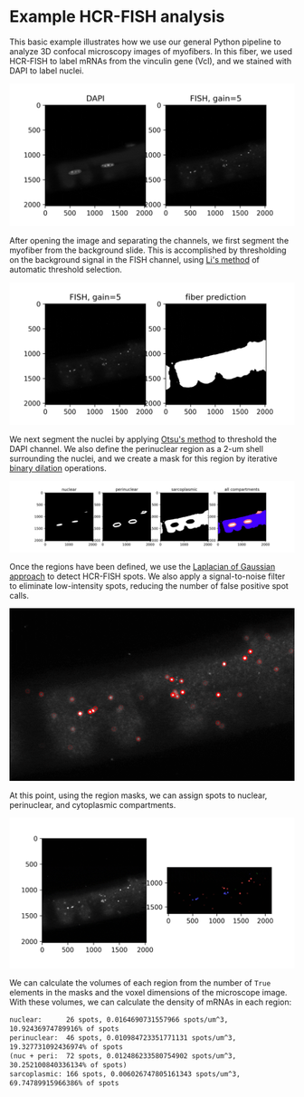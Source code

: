 # Example HCR-FISH analysis

This basic example illustrates how we use our general Python pipeline to analyze 3D confocal microscopy images of myofibers. In this fiber, we used HCR-FISH to label mRNAs from the vinculin gene (Vcl), and we stained with DAPI to label nuclei.

<img src="vcl_channels.gif" alt="vcl_channels">

After opening the image and separating the channels, we first segment the myofiber from the background slide. This is accomplished by thresholding on the background signal in the FISH channel, using [Li's method](https://scikit-image.org/docs/dev/auto_examples/developers/plot_threshold_li.html) of automatic threshold selection.

<img src="vcl_fiber.gif" alt="vcl_fiber">

We next segment the nuclei by applying [Otsu's method](https://scikit-image.org/docs/dev/auto_examples/segmentation/plot_thresholding.html#id4) to threshold the DAPI channel. We also define the perinuclear region as a 2-um shell surrounding the nuclei, and we create a mask for this region by iterative [binary dilation](https://scikit-image.org/docs/dev/auto_examples/applications/plot_morphology.html) operations.

<img src="vcl_regions.gif" alt="vcl_regions">

Once the regions have been defined, we use the [Laplacian of Gaussian approach](https://scikit-image.org/docs/dev/auto_examples/features_detection/plot_blob.html) to detect HCR-FISH spots. We also apply a signal-to-noise filter to eliminate low-intensity spots, reducing the number of false positive spot calls.

<img src="vcl_spot_detection.gif" alt="vcl_spot_detection">

At this point, using the region masks, we can assign spots to nuclear, perinuclear, and cytoplasmic compartments.

<img src="vcl_region_assignment.gif" alt="vcl_region_assignment">

We can calculate the volumes of each region from the number of `True` elements in the masks and the voxel dimensions of the microscope image. With these volumes, we can calculate the density of mRNAs in each region:

```
nuclear:      26 spots, 0.0164690731557966 spots/um^3, 10.92436974789916% of spots
perinuclear:  46 spots, 0.010984723351771131 spots/um^3, 19.327731092436974% of spots
(nuc + peri:  72 spots, 0.012486233580754902 spots/um^3, 30.252100840336134% of spots)
sarcoplasmic: 166 spots, 0.006026747805161343 spots/um^3, 69.74789915966386% of spots
```
